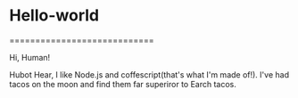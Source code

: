 # Hello-world
============================


Hi, Human!

Hubot Hear, I like Node.js and coffescript(that's what I'm made of!).
I've had tacos on the moon and find them far superiror to Earch tacos.


